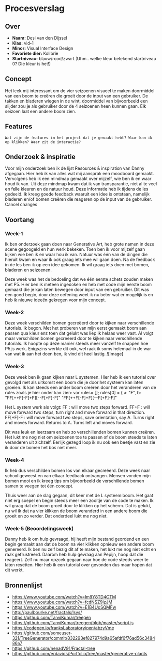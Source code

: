 <!-- Vergeet je niet de comments uit te zetten voordat je begint met typen? 💬 -->

# Procesverslag

## Over
* **Naam:** Desi van den Dijssel
* **Klas:** vid-1
* **Minor:** Visual Interface Design
* **Favoriete dier:** Kolibrie
* **Startniveau:** blauw/rood/zwart (Uhm.. welke kleur betekend startniveau 0? Die kleur is het!)

## Concept
Het leek mij interessant om de vier seizoenen visueel te maken doormiddel van een boom te creëren die groeit door de input van een gebruiker. De takken en bladeren wiegen in de wint, doormiddel van bijvoorbeeld een slijder zou je als gebruiker door de 4 seizoenen heen kunnen gaan. Elk seizoen laat een andere boom zien.

## Features

`Wat zijn de features in het project dat je gemaakt hebt? Waar kan ik op klikken? Waar zit de interactie?`

## Onderzoek & inspiratie
Voor mijn onderzoek ben ik de lijst Resources & inspiration van Danny afgegaan. Hier heb ik van alles wat mij aansprak een moodboard gemaakt. Vervolgens heb ik een mindmap gemaakt over mijzelf, wie ben ik en waar houd ik van. Uit deze mindmap kwam dat ik van transparantie, niet al te veel en felle kleuren en de natuur houd. Deze informatie heb ik tijdens de les gedeeld. Ik kreeg goede feedback waaruit een idee is ontstaan, namelijk bladeren en/of bomen creëren die reageren op de input van de gebruiker.
Cancel changes
## Voortang
### Week-1
Ik ben onderzoek gaan doen naar Generative Art, heb grote namen in deze scene gegoogeld en hun werk bekeken. Toen ben ik voor mijzelf gaan kijken wie ben ik en waar hou ik van. Natuur was één van de dingen die hieruit kwam en waar ik ook graag iets mee wil gaan doen. Na de feedback in de les ben ik op een idee gekomen. Ik wil graag iets doen met bomen, bladeren en seizoenen.

Deze week was het de bedoeling dat we één eerste schets zouden maken met P5. Hier ben ik meteen ingedoken en heb met code mijn eerste boom gemaakt die je kan laten bewegen door input van een gebruiker. Dit was een goed begin, door deze oefening weet ik nu beter wat er mogelijk is en heb ik nieuwe ideeën gekregen voor mijn concept.


### Week-2
Deze week verschilden bomen gecreëerd door te kijken naar verschillende tutorials. Ik begon. Met het proberen van mijn eerst gemaakt boom aan passen qua kleur enz toen dat gelukt was liep ik helaas weer vast. Al volgt maar verschilden bomen gecreëerd door te kijken naar verschillende tutorials. Ik hoopte op deze manier steeds meer vanzelf te snappen hoe P5.js werk. Enigszins werkte dit ook, wel raak ik soms helemaal in de war van wat ik aan het doen ben, ik vind dit heel lastig..![image]


### Week-3
Deze week ben ik gaan kijken naar L systemen. Hier heb ik een tutorial over gevolgd met als uitkomst een boom die je door het systeem kan laten groeien. Ik kan steeds een ander boom creëren door het veranderen van de rules zoals je hier onder kan zien:
var rules= [];
rules[0] = {
  a: "F",
  b: "FF[++F[-F]+F][--F[+F]-F]" "FF[++F[-F]+F][--F[+F]-F]"

Het L system werk als volgt:
FF : will move two steps forward.
FF+F : will move forward two steps, turn right and move forward in that direction.
FF[+F]-F : will move forward two steps, save orientation, say A.
Turns right and moves forward. Returns to A. Turns left and moves forward.

Dit was leuk en leerzaam en heb zo verschillenden bomen kunnen creëren. Het lukt me nog niet om seizoenen toe te passen of de boom steeds te laten veranderen uit zichzelf. Eerlijk gezegd loop ik nu ook een beetje vast en zie ik door de bomen het bos niet meer.


### Week-4
Ik heb dus verschilden bomen los van elkaar gecreëerd. Deze week naar school geweest en van elkaar feedback ontvangen. Mensen vonden mijn bomen mooi en ik kreeg tips om bijvoorbeeld de verschillende bomen samen te voegen tot één concept.

Thuis weer aan de slag gegaan, dit keer met de L systeem boom. Het gaat niet erg soepel en begin steeds meer een zooitje van de code te maken. Ik wil graag dat de boom groeit door te klikken op het scherm. Dat is gelukt, nu wil ik dat na vier klikken de boom veranderd in een andere boom die groeit en zo verder. Dat onderdeel lukt me nog niet. 

### Week-5 (Beoordelingsweek)
Danny heb ik om hulp gevraagd, hij heeft mijn bestand geordend en een begin gemaakt aan dat de boom na vier klikken opnieuw een andere boom genereerd. Ik ben nu zelf bezig dit af te maken, het lukt me nog niet echt en raak gefrustreerd. Daarom heb hulp gevraag aan Pepijn, hoop dat die reageert. Zelf nu maar opzoek gegaan naar hoe de code steeds weer te laten resetten. Hier heb ik een tutorial over gevonden dus maar hopen dat dit werkt.


## Bronnenlijst
* https://www.youtube.com/watch?v=lm8Y8TD4CTM
* https://www.youtube.com/watch?v=fcdNSZ9IzJM
* https://www.youtube.com/watch?v=E1B4UoSQMFw
* http://paulbourke.net/fractals/lsys/
* https://github.com/TanviKumar/treegen
* https://github.com/TanviKumar/treegen/blob/master/script.js
* https://codepen.io/franksLaboratory/pen/abzyVme
* https://github.com/someuser-321/TreeGenerator/commit/832293ef827974d9a65afdf6f76ad56c348486a7
* https://github.com/nenadV91/Fractal-tree
* https://github.com/erdavids/Portfolio/tree/master/generative-plants
